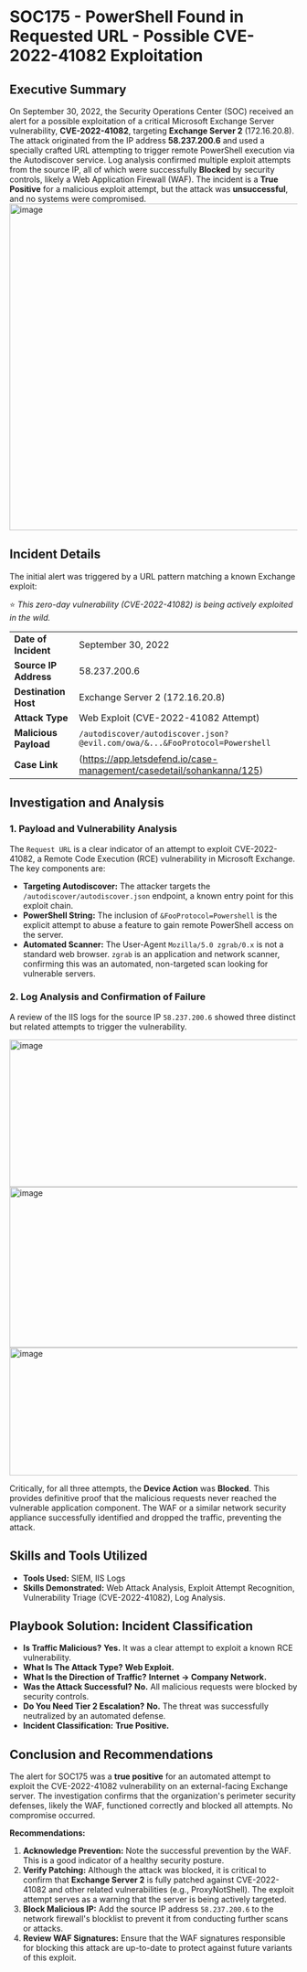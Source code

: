 # SOC175 - PowerShell Found in Requested URL - Possible CVE-2022-41082 Exploitation

## Executive Summary

On September 30, 2022, the Security Operations Center (SOC) received an alert for a possible exploitation of a critical Microsoft Exchange Server vulnerability, **CVE-2022-41082**, targeting **Exchange Server 2** (172.16.20.8). The attack originated from the IP address **58.237.200.6** and used a specially crafted URL attempting to trigger remote PowerShell execution via the Autodiscover service. Log analysis confirmed multiple exploit attempts from the source IP, all of which were successfully **Blocked** by security controls, likely a Web Application Firewall (WAF). The incident is a **True Positive** for a malicious exploit attempt, but the attack was **unsuccessful**, and no systems were compromised.
<img width="1460" height="572" alt="image" src="https://github.com/user-attachments/assets/3bf560a0-5de7-4325-a575-60838716e081" />

## Incident Details

The initial alert was triggered by a URL pattern matching a known Exchange exploit:

⭐ *This zero-day vulnerability (CVE-2022-41082) is being actively exploited in the wild.*

| | |
| :--- | :--- |
| **Date of Incident** | September 30, 2022 |
| **Source IP Address** | 58.237.200.6 |
| **Destination Host** | Exchange Server 2 (172.16.20.8) |
| **Attack Type** | Web Exploit (CVE-2022-41082 Attempt) |
| **Malicious Payload** | `/autodiscover/autodiscover.json?@evil.com/owa/&...&FooProtocol=Powershell` |
| **Case Link** | (https://app.letsdefend.io/case-management/casedetail/sohankanna/125) |

## Investigation and Analysis

### 1. Payload and Vulnerability Analysis

The `Request URL` is a clear indicator of an attempt to exploit CVE-2022-41082, a Remote Code Execution (RCE) vulnerability in Microsoft Exchange. The key components are:
*   **Targeting Autodiscover:** The attacker targets the `/autodiscover/autodiscover.json` endpoint, a known entry point for this exploit chain.
*   **PowerShell String:** The inclusion of `&FooProtocol=Powershell` is the explicit attempt to abuse a feature to gain remote PowerShell access on the server.
*   **Automated Scanner:** The User-Agent `Mozilla/5.0 zgrab/0.x` is not a standard web browser. `zgrab` is an application and network scanner, confirming this was an automated, non-targeted scan looking for vulnerable servers.

### 2. Log Analysis and Confirmation of Failure

A review of the IIS logs for the source IP `58.237.200.6` showed three distinct but related attempts to trigger the vulnerability.

<img width="636" height="258" alt="image" src="https://github.com/user-attachments/assets/a39d1c3e-41ce-4993-b737-b9921c562b7d" />
<img width="644" height="281" alt="image" src="https://github.com/user-attachments/assets/403bd269-95b9-44b3-ad6e-b14407aea7a8" />
<img width="649" height="224" alt="image" src="https://github.com/user-attachments/assets/eac134a4-7f5d-428a-ac23-c7b899aa6e6f" />

Critically, for all three attempts, the **Device Action** was **Blocked**. This provides definitive proof that the malicious requests never reached the vulnerable application component. The WAF or a similar network security appliance successfully identified and dropped the traffic, preventing the attack.

## Skills and Tools Utilized

*   **Tools Used:** SIEM, IIS Logs
*   **Skills Demonstrated:** Web Attack Analysis, Exploit Attempt Recognition, Vulnerability Triage (CVE-2022-41082), Log Analysis.

## Playbook Solution: Incident Classification

*   **Is Traffic Malicious?** **Yes.** It was a clear attempt to exploit a known RCE vulnerability.
*   **What Is The Attack Type?** **Web Exploit.**
*   **What Is the Direction of Traffic?** **Internet → Company Network.**
*   **Was the Attack Successful?** **No.** All malicious requests were blocked by security controls.
*   **Do You Need Tier 2 Escalation?** **No.** The threat was successfully neutralized by an automated defense.
*   **Incident Classification:** **True Positive.**

## Conclusion and Recommendations

The alert for SOC175 was a **true positive** for an automated attempt to exploit the CVE-2022-41082 vulnerability on an external-facing Exchange server. The investigation confirms that the organization's perimeter security defenses, likely the WAF, functioned correctly and blocked all attempts. No compromise occurred.

**Recommendations:**

1.  **Acknowledge Prevention:** Note the successful prevention by the WAF. This is a good indicator of a healthy security posture.
2.  **Verify Patching:** Although the attack was blocked, it is critical to confirm that **Exchange Server 2** is fully patched against CVE-2022-41082 and other related vulnerabilities (e.g., ProxyNotShell). The exploit attempt serves as a warning that the server is being actively targeted.
3.  **Block Malicious IP:** Add the source IP address `58.237.200.6` to the network firewall's blocklist to prevent it from conducting further scans or attacks.
4.  **Review WAF Signatures:** Ensure that the WAF signatures responsible for blocking this attack are up-to-date to protect against future variants of this exploit.

